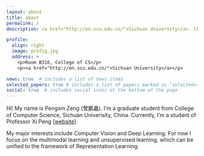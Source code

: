 ```yaml
---
layout: about
title: about
permalink: /
description: <a href="http://en.scu.edu.cn/">Sichuan University</a>. Chengdu, China.

profile:
  align: right
  image: profig.jpg
  address: >
    <p>Room B316, College of CS</p>
    <p><a href="http://en.scu.edu.cn/">Sichuan University</a></p>

news: true  # includes a list of news items
selected_papers: true # includes a list of papers marked as "selected={true}"
social: true  # includes social icons at the bottom of the page
---
```


Hi! My name is Pengxin Zeng (曾鹏鑫). I’m a graduate student from College of Computer Science, Sichuan Univerisity, China. Currently, I’m a student of Professor Xi Peng [[website](http://pengxi.me/)].

My major interests include Computer Vision and Deep Learning. For now I focus on the multimodal learning and unsupervised learning, which can be unified to the framework of Representation Learning.
